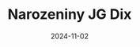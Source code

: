 ---
title: Narozeniny JG Dix
date: 2024-11-02
time: "17:00"
venue: Kulturní dům Kostěnice
link: https://kulturazarohem.cz/akce/406
---